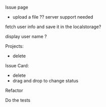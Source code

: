 
Issue page
- upload a file ?? server support needed
 
fetch user info and save it in the localstorage?

display user name ? 

Projects:
- delete


Issue Card: 
- delete
- drag and drop to change status

Refactor

Do the tests

